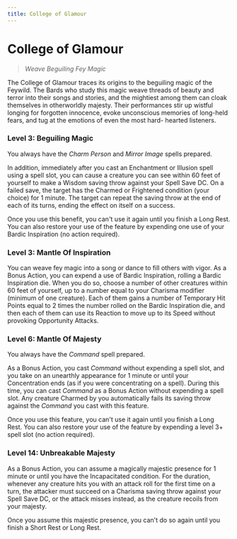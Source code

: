 ```yaml
---
title: College of Glamour
---
```



# College of Glamour

> *Weave Beguiling Fey Magic*

The College of Glamour traces its origins to the beguiling magic of the Feywild. The Bards who study this magic weave threads of beauty and terror into their songs and stories, and the mightiest among them can cloak themselves in otherworldly majesty. Their performances stir up wistful longing for forgotten innocence, evoke unconscious memories of long-held fears, and tug at the emotions of even the most hard- hearted listeners.

### Level 3: Beguiling Magic

You always have the *Charm Person* and *Mirror Image* spells prepared.

In addition, immediately after you cast an Enchantment or Illusion spell using a spell slot, you can cause a creature you can see within 60 feet of yourself to make a Wisdom saving throw against your Spell Save DC. On a failed save, the target has the Charmed or Frightened condition (your choice) for 1 minute. The target can repeat the saving throw at the end of each of its turns, ending the effect on itself on a success.

Once you use this benefit, you can't use it again until you finish a Long Rest. You can also restore your use of the feature by expending one use of your Bardic Inspiration (no action required).

### Level 3: Mantle Of Inspiration

You can weave fey magic into a song or dance to fill others with vigor. As a Bonus Action, you can expend a use of Bardic Inspiration, rolling a Bardic Inspiration die. When you do so, choose a number of other creatures within 60 feet of yourself, up to a number equal to your Charisma modifier (minimum of one creature). Each of them gains a number of Temporary Hit Points equal to 2 times the number rolled on the Bardic Inspiration die, and then each of them can use its Reaction to move up to its Speed without provoking Opportunity Attacks.

### Level 6: Mantle Of Majesty

You always have the *Command* spell prepared.

As a Bonus Action, you cast *Command* without expending a spell slot, and you take on an unearthly appearance for 1 minute or until your Concentration ends (as if you were concentrating on a spell). During this time, you can cast *Command* as a Bonus Action without expending a spell slot. Any creature Charmed by you automatically fails its saving throw against the *Command* you cast with this feature.

Once you use this feature, you can't use it again until you finish a Long Rest. You can also restore your use of the feature by expending a level 3+ spell slot (no action required).

### Level 14: Unbreakable Majesty

As a Bonus Action, you can assume a magically majestic presence for 1 minute or until you have the Incapacitated condition. For the duration, whenever any creature hits you with an attack roll for the first time on a turn, the attacker must succeed on a Charisma saving throw against your Spell Save DC, or the attack misses instead, as the creature recoils from your majesty.

Once you assume this majestic presence, you can't do so again until you finish a Short Rest or Long Rest.
